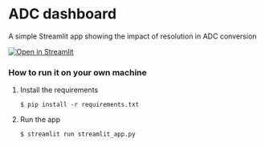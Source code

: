 # ADC dashboard

A simple Streamlit app showing the impact of resolution in ADC conversion 

[![Open in Streamlit](https://static.streamlit.io/badges/streamlit_badge_black_white.svg)](https://adc-dashboard.streamlit.app/)

### How to run it on your own machine

1. Install the requirements

   ```
   $ pip install -r requirements.txt
   ```

2. Run the app

   ```
   $ streamlit run streamlit_app.py
   ```
